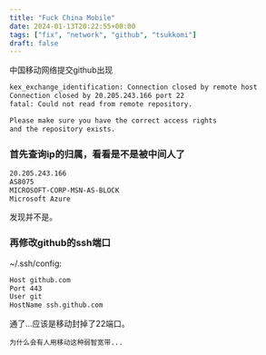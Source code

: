 ```yaml
---
title: "Fuck China Mobile"
date: 2024-01-13T20:22:55+08:00
tags: ["fix", "network", "github", "tsukkomi"]
draft: false
---
```


中国移动网络提交github出现

```bash
kex_exchange_identification: Connection closed by remote host
Connection closed by 20.205.243.166 port 22
fatal: Could not read from remote repository.

Please make sure you have the correct access rights
and the repository exists.
```

### 首先查询ip的归属，看看是不是被中间人了

```bash
20.205.243.166
AS8075
MICROSOFT-CORP-MSN-AS-BLOCK
Microsoft Azure
```

发现并不是。

### 再修改github的ssh端口

~/.ssh/config:

```bash
Host github.com
Port 443
User git
HostName ssh.github.com
```

通了...应该是移动封掉了22端口。

`为什么会有人用移动这种弱智宽带...`